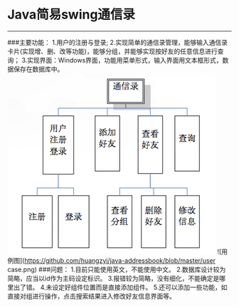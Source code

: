 # Java简易swing通信录
***
###主要功能：
1.用户的注册与登录;
2.实现简单的通信录管理，能够输入通信录卡片(实现增、删、改等功能)，能够分组，并能够实现按好友的任意信息进行查询；
3.实现界面：Windows界面，功能用菜单形式，输入界面用文本框形式，数据保存在数据库中。
![组织结构图](https://github.com/huangzyi/java-addressbook/blob/master/function.png)
![用例图](https://github.com/huangzyi/java-addressbook/blob/master/user case.png)
###问题：
1.目前只能使用英文，不能使用中文。
2.数据库设计较为简略，应当以id作为主码设定标识。
3.报错较为简略，没有细化，不能确定是哪里出了错。
4.未设定好组件位置而是直接添加组件。
5.还可以添加一些功能，如直接对组进行操作，点击搜索结果进入修改好友信息界面等。
